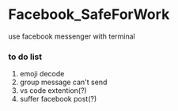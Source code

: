 # Facebook_SafeForWork
use facebook messenger with terminal
### to do list
1. emoji decode
2. group message can't send
3. vs code extention(?)
4. suffer facebook post(?)
